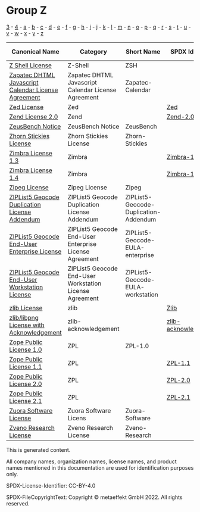 # Group Z

[3](../[3]/README.md) -
[4](../[4]/README.md) -
[a](../[a]/README.md) - 
[b](../[b]/README.md) - 
[c](../[c]/README.md) - 
[d](../[d]/README.md) - 
[e](../[e]/README.md) - 
[f](../[f]/README.md) - 
[g](../[g]/README.md) - 
[h](../[h]/README.md) - 
[i](../[i]/README.md) - 
[j](../[j]/README.md) - 
[k](../[k]/README.md) - 
[l](../[l]/README.md) - 
[m](../[m]/README.md) - 
[n](../[n]/README.md) - 
[o](../[o]/README.md) - 
[p](../[p]/README.md) - 
[q](../[q]/README.md) - 
[r](../[r]/README.md) - 
[s](../[s]/README.md) - 
[t](../[t]/README.md) - 
[u](../[u]/README.md) - 
[v](../[v]/README.md) - 
[w](../[w]/README.md) - 
[x](../[x]/README.md) - 
[y](../[y]/README.md) - 
[z](../[z]/README.md)

|Canonical Name|Category|Short Name|SPDX Identifier|OSI|ScanCode|Matched ScanCode|Type|
| --- | --- | --- | --- | --- | --- | --- | --- |
|[Z Shell License]([zs]/Z-Shell-License.yaml)|Z-Shell|ZSH| | | [zsh](https://github.com/nexB/scancode-toolkit/blob/develop/src/licensedcode/data/licenses/zsh.LICENSE) | |terms|
|[Zapatec DHTML Javascript Calendar License Agreement]([za]/Zapatec-DHTML-Javascript-Calendar-License-Agreement.yaml)|Zapatec DHTML Javascript Calendar License Agreement|Zapatec-Calendar| | | [zapatec-calendar](https://github.com/nexB/scancode-toolkit/blob/develop/src/licensedcode/data/licenses/zapatec-calendar.LICENSE) | [zapatec-calendar](https://github.com/nexB/scancode-toolkit/blob/develop/src/licensedcode/data/licenses/zapatec-calendar.LICENSE) |terms|
|[Zed License]([ze]/Zed-License.yaml)|Zed| |[Zed](https://spdx.org/licenses/Zed.html)| | [zed](https://github.com/nexB/scancode-toolkit/blob/develop/src/licensedcode/data/licenses/zed.LICENSE) | [zed](https://github.com/nexB/scancode-toolkit/blob/develop/src/licensedcode/data/licenses/zed.LICENSE) |terms|
|[Zend License 2.0]([ze]/Zend-License-2.0.yaml)|Zend| |[Zend-2.0](https://spdx.org/licenses/Zend-2.0.html)| | [zend-2.0](https://github.com/nexB/scancode-toolkit/blob/develop/src/licensedcode/data/licenses/zend-2.0.LICENSE) | [zend-2.0](https://github.com/nexB/scancode-toolkit/blob/develop/src/licensedcode/data/licenses/zend-2.0.LICENSE) |terms|
|[ZeusBench Notice]([ze]/ZeusBench-Notice.yaml)|ZeusBench Notice|ZeusBench| | | [zeusbench](https://github.com/nexB/scancode-toolkit/blob/develop/src/licensedcode/data/licenses/zeusbench.LICENSE) | [zeusbench](https://github.com/nexB/scancode-toolkit/blob/develop/src/licensedcode/data/licenses/zeusbench.LICENSE) |terms|
|[Zhorn Stickies License]([zh]/Zhorn-Stickies-License.yaml)|Zhorn Stickies License|Zhorn-Stickies| | | [zhorn-stickies](https://github.com/nexB/scancode-toolkit/blob/develop/src/licensedcode/data/licenses/zhorn-stickies.LICENSE) | [zhorn-stickies](https://github.com/nexB/scancode-toolkit/blob/develop/src/licensedcode/data/licenses/zhorn-stickies.LICENSE) |terms|
|[Zimbra License 1.3]([zi]/Zimbra-License-1.3.yaml)|Zimbra| |[Zimbra-1.3](https://spdx.org/licenses/Zimbra-1.3.html)| | [zimbra-1.3](https://github.com/nexB/scancode-toolkit/blob/develop/src/licensedcode/data/licenses/zimbra-1.3.LICENSE) | [zimbra-1.3](https://github.com/nexB/scancode-toolkit/blob/develop/src/licensedcode/data/licenses/zimbra-1.3.LICENSE) |terms|
|[Zimbra License 1.4]([zi]/Zimbra-License-1.4.yaml)|Zimbra| |[Zimbra-1.4](https://spdx.org/licenses/Zimbra-1.4.html)| | [zimbra-1.4](https://github.com/nexB/scancode-toolkit/blob/develop/src/licensedcode/data/licenses/zimbra-1.4.LICENSE) | [zimbra-1.4](https://github.com/nexB/scancode-toolkit/blob/develop/src/licensedcode/data/licenses/zimbra-1.4.LICENSE) |terms|
|[Zipeg License]([zi]/Zipeg-License.yaml)|Zipeg License|Zipeg| | | [zipeg](https://github.com/nexB/scancode-toolkit/blob/develop/src/licensedcode/data/licenses/zipeg.LICENSE) | [zipeg](https://github.com/nexB/scancode-toolkit/blob/develop/src/licensedcode/data/licenses/zipeg.LICENSE) |terms|
|[ZIPList5 Geocode Duplication License Addendum]([zi]/ZIPList5-Geocode-Duplication-License-Addendum.yaml)|ZIPList5 Geocode Duplication License Addendum|ZIPList5-Geocode-Duplication-Addendum| | | [ziplist5-geocode-duplication-addendum](https://github.com/nexB/scancode-toolkit/blob/develop/src/licensedcode/data/licenses/ziplist5-geocode-duplication-addendum.LICENSE) | [ziplist5-geocode-duplication-addendum](https://github.com/nexB/scancode-toolkit/blob/develop/src/licensedcode/data/licenses/ziplist5-geocode-duplication-addendum.LICENSE) |terms|
|[ZIPList5 Geocode End-User Enterprise License]([zi]/ZIPList5-Geocode-End-User-Enterprise-License.yaml)|ZIPList5 Geocode End-User Enterprise License Agreement|ZIPList5-Geocode-EULA-enterprise| | | [ziplist5-geocode-end-user-enterprise](https://github.com/nexB/scancode-toolkit/blob/develop/src/licensedcode/data/licenses/ziplist5-geocode-end-user-enterprise.LICENSE) | |terms|
|[ZIPList5 Geocode End-User Workstation License]([zi]/ZIPList5-Geocode-End-User-Workstation-License.yaml)|ZIPList5 Geocode End-User Workstation License Agreement|ZIPList5-Geocode-EULA-workstation| | | [ziplist5-geocode-end-user-workstation](https://github.com/nexB/scancode-toolkit/blob/develop/src/licensedcode/data/licenses/ziplist5-geocode-end-user-workstation.LICENSE) | |terms|
|[zlib License]([zl]/zlib-License.yaml)|zlib| |[Zlib](https://spdx.org/licenses/Zlib.html)| [Zlib](https://opensource.org/licenses/Zlib) | [zlib](https://github.com/nexB/scancode-toolkit/blob/develop/src/licensedcode/data/licenses/zlib.LICENSE) | [zlib](https://github.com/nexB/scancode-toolkit/blob/develop/src/licensedcode/data/licenses/zlib.LICENSE) |terms|
|[zlib/libpng License with Acknowledgement]([zl]/zliblibpng-License-with-Acknowledgement.yaml)|zlib-acknowledgement| |[zlib-acknowledgement](https://spdx.org/licenses/zlib-acknowledgement.html)| | [zlib-acknowledgement](https://github.com/nexB/scancode-toolkit/blob/develop/src/licensedcode/data/licenses/zlib-acknowledgement.LICENSE) | [zlib-acknowledgement](https://github.com/nexB/scancode-toolkit/blob/develop/src/licensedcode/data/licenses/zlib-acknowledgement.LICENSE) |terms|
|[Zope Public License 1.0]([zo]/Zope-Public-License-1.0.yaml)|ZPL|ZPL-1.0| | | [zpl-1.0](https://github.com/nexB/scancode-toolkit/blob/develop/src/licensedcode/data/licenses/zpl-1.0.LICENSE) | [zpl-1.0](https://github.com/nexB/scancode-toolkit/blob/develop/src/licensedcode/data/licenses/zpl-1.0.LICENSE) |terms|
|[Zope Public License 1.1]([zo]/Zope-Public-License-1.1.yaml)|ZPL| |[ZPL-1.1](https://spdx.org/licenses/ZPL-1.1.html)| | [zpl-1.1](https://github.com/nexB/scancode-toolkit/blob/develop/src/licensedcode/data/licenses/zpl-1.1.LICENSE) | [zpl-1.1](https://github.com/nexB/scancode-toolkit/blob/develop/src/licensedcode/data/licenses/zpl-1.1.LICENSE) |terms|
|[Zope Public License 2.0]([zo]/Zope-Public-License-2.0.yaml)|ZPL| |[ZPL-2.0](https://spdx.org/licenses/ZPL-2.0.html)| [ZPL-2.0](https://opensource.org/licenses/ZPL-2.0) | [zpl-2.0](https://github.com/nexB/scancode-toolkit/blob/develop/src/licensedcode/data/licenses/zpl-2.0.LICENSE) | [zpl-2.0](https://github.com/nexB/scancode-toolkit/blob/develop/src/licensedcode/data/licenses/zpl-2.0.LICENSE) |terms|
|[Zope Public License 2.1]([zo]/Zope-Public-License-2.1.yaml)|ZPL| |[ZPL-2.1](https://spdx.org/licenses/ZPL-2.1.html)| [ZPL-2.1](https://opensource.org/licenses/ZPL-2.1) | [zpl-2.1](https://github.com/nexB/scancode-toolkit/blob/develop/src/licensedcode/data/licenses/zpl-2.1.LICENSE) | [zpl-2.1](https://github.com/nexB/scancode-toolkit/blob/develop/src/licensedcode/data/licenses/zpl-2.1.LICENSE) |terms|
|[Zuora Software License]([zu]/Zuora-Software-License.yaml)|Zuora Software Licens|Zuora-Software| | | [zuora-software](https://github.com/nexB/scancode-toolkit/blob/develop/src/licensedcode/data/licenses/zuora-software.LICENSE) | [zuora-software](https://github.com/nexB/scancode-toolkit/blob/develop/src/licensedcode/data/licenses/zuora-software.LICENSE) |terms|
|[Zveno Research License]([zv]/Zveno-Research-License.yaml)|Zveno Research License|Zveno-Research| | | [zveno-research](https://github.com/nexB/scancode-toolkit/blob/develop/src/licensedcode/data/licenses/zveno-research.LICENSE) | [zveno-research](https://github.com/nexB/scancode-toolkit/blob/develop/src/licensedcode/data/licenses/zveno-research.LICENSE) |terms|

This is generated content.

All company names, organization names, license names, and product names mentioned in this documentation are used for identification purposes only.

SPDX-License-Identifier: CC-BY-4.0

SPDX-FileCopyrightText: Copyright © metaeffekt GmbH 2022. All rights reserved.
